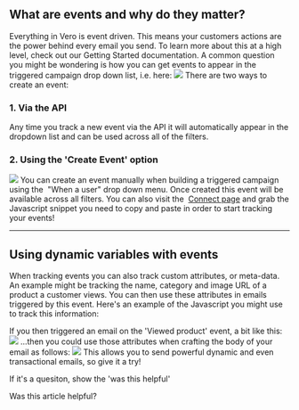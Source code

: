 
  
## What are events and why do they matter?
    
Everything in Vero is event driven. This means your customers actions are the power behind every email you send.
To learn more about this at a high level, check out our Getting Started documentation.
A common question you might be wondering is 
how you can get events to appear in the triggered campaign drop down list, i.e. here:
![](https://s3.amazonaws.com/helpjuice_production/uploads/upload/image/742/1161/Screen_Shot_2013-05-04_at_2.11.55_PM.png)
There are two ways to create an event:
### 1. Via the API
Any time you track a new event via the API it will automatically appear in the dropdown list and can be used across all of the filters.
### 2. Using the 'Create Event' option
![](https://s3.amazonaws.com/helpjuice_production/uploads/upload/image/742/1160/Screen_Shot_2013-05-04_at_2.13.24_PM.png)
You can create an event manually when building a triggered campaign using the  "When a user" drop down menu. Once created this event will be available across all filters. You can also visit the 
[Connect page](http://www.getvero.com/events) and grab the Javascript snippet you need to copy and paste in order to start tracking your events!
****
## Using dynamic variables with events
When tracking events you can also track custom attributes, or meta-data. An example might be tracking the name, category and image URL of a product a customer views. You can then use these attributes in emails triggered by this event.
Here's an example of the Javascript you might use to track this information:
<script>
_veroq.push(['track', 'viewed product', {name: 'Chocolate Bar', category: 'confectionary', price: 10.50, url: 'http://domain.com/chocolate-bar'}]);
</script>
If you then triggered an email on the 'Viewed product' event, a bit like this:
![](https://s3.amazonaws.com/helpjuice_production/uploads/upload/image/742/1420/Screen_Shot_2013-06-21_at_10.56.08_AM.png)
...then you could use those attributes when crafting the body of your email as follows:
![](https://s3.amazonaws.com/helpjuice_production/uploads/upload/image/742/1421/Screen_Shot_2013-06-21_at_10.57.33_AM.png)
This allows you to send powerful dynamic and even transactional emails, so give it a try!
         
        
          
If it's a quesiton, show the 'was this helpful'
            
Was this article helpful? 
                
                
